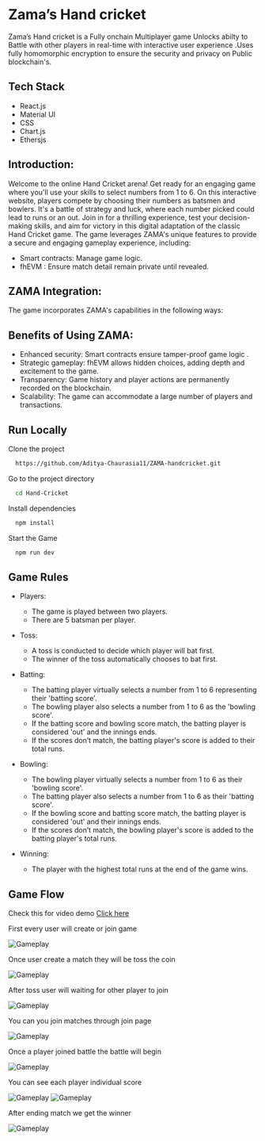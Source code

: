 # Zama’s Hand cricket
Zama’s Hand cricket is a Fully onchain Multiplayer game Unlocks abilty to Battle with other players in real-time with interactive user experience .Uses fully homomorphic encryption to ensure the security and privacy on Public blockchain's.

## Tech Stack
- React.js
- Material UI
- CSS
- Chart.js
- Ethersjs

## Introduction:

Welcome to the online Hand Cricket arena! Get ready for an engaging game where you'll use your skills to select numbers from 1 to 6. On this interactive website, players compete by choosing their numbers as batsmen and bowlers. It's a battle of strategy and luck, where each number picked could lead to runs or an out. Join in for a thrilling experience, test your decision-making skills, and aim for victory in this digital adaptation of the classic Hand Cricket game. The game leverages ZAMA's unique features to provide a secure and engaging gameplay experience, including:

- Smart contracts: Manage game logic.
- fhEVM : Ensure match detail remain private until revealed.


## ZAMA Integration:

The game incorporates ZAMA's capabilities in the following ways:




## Benefits of Using ZAMA:

- Enhanced security: Smart contracts ensure tamper-proof game logic .
- Strategic gameplay: fhEVM allows hidden choices, adding depth and excitement to the game.
- Transparency: Game history and player actions are permanently recorded on the blockchain.
- Scalability: The game can accommodate a large number of players and transactions.




## Run Locally

Clone the project

```bash
  https://github.com/Aditya-Chaurasia11/ZAMA-handcricket.git
```

Go to the project directory

```bash
  cd Hand-Cricket
```

Install dependencies

```bash
  npm install
```

Start the Game

```bash
  npm run dev
```

## Game Rules
- Players:
   - The game is played between two players.
   - There are 5 batsman per player.

- Toss:
   - A toss is conducted to decide which player will bat first.
   - The winner of the toss automatically chooses to bat first.
- Batting:
   - The batting player virtually selects a number from 1 to 6 representing their 'batting score'.
   - The bowling player also selects a number from 1 to 6 as the 'bowling score'.
   - If the batting score and bowling score match, the batting player is considered 'out' and the innings ends.
   - If the scores don’t match, the batting player's score is added to their total runs.
- Bowling:
   - The bowling player virtually selects a number from 1 to 6 as their 'bowling score'.
   - The batting player also selects a number from 1 to 6 as their 'batting score'.
   - If the bowling score and batting score match, the batting player is considered 'out' and their innings ends.
   - If the scores don’t match, the bowling player's score is added to the batting player's total runs.
- Winning:
   - The player with the highest total runs at the end of the game wins.
 
## Game Flow

  Check this for video demo [Click here](https://www.youtube.com/watch?v=7o2wKpB63Y0)

 First every user will create or join game

![Gameplay](https://i.ibb.co/XFVt4Q8/one.jpg)

 Once user create a match they will be toss the coin
 
![Gameplay](https://i.ibb.co/m80tJM7/two.jpg)

 After toss user will waiting for other player to join
 
![Gameplay](https://i.ibb.co/tzmtkC3/three.jpg)

  You can you join matches through join page

![Gameplay](https://i.ibb.co/4J2KSfF/nine.jpg)
  


  Once a player joined battle the battle will begin
  
![Gameplay](https://i.ibb.co/J3pTnsh/five.jpg)

  You can see each player individual score
  
  ![Gameplay](https://i.ibb.co/FKbKy7g/six.jpg)
  ![Gameplay](https://i.ibb.co/Gn6Th1r/seven.jpg)
  
  
  After ending match we get the winner
  
![Gameplay](https://i.ibb.co/L95XpC3/eight.jpg)


  
